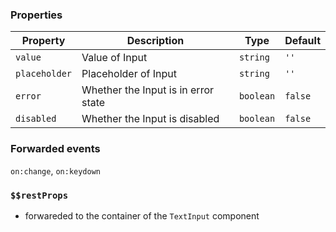 ### Properties

| Property      | Description                         | Type      | Default |
| ------------- | ----------------------------------- | --------- | ------- |
| `value`       | Value of Input                      | `string`  | `''`    |
| `placeholder` | Placeholder of Input                | `string`  | `''`    |
| `error`       | Whether the Input is in error state | `boolean` | `false` |
| `disabled`    | Whether the Input is disabled       | `boolean` | `false` |

### Forwarded events

`on:change`, `on:keydown`

### `$$restProps`

- forwareded to the container of the `TextInput` component
